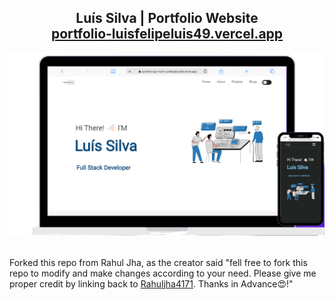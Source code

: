 <h2 align="center">
  Luís Silva | Portfolio Website<br/>
  <a href="https://portfolio-luisfelipeluis49.vercel.app" target="_blank">portfolio-luisfelipeluis49.vercel.app</a>
</h2>
<div align="center">
  <img alt="Demo" src="./Images/readme_img.png" />
</div>

<br/>

Forked this repo from Rahul Jha, as the creator said "fell free to fork this repo to modify and make changes according to your need. Please give me proper credit by linking back to [Rahuljha4171](https://github.com/rahuljha4171/Portfolio-Website). Thanks in Advance😍!"
